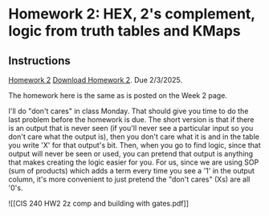 
# Homework 2: HEX, 2's complement, logic from truth tables and KMaps

## Instructions

[Homework 2](https://cuesta.instructure.com/courses/42443/files/8983716?wrap=1 "CIS 240 HW2 2z comp and building with gates.pdf") [Download Homework 2](https://cuesta.instructure.com/courses/42443/files/8983716/download?download_frd=1). Due 2/3/2025.

The homework here is the same as is posted on the Week 2 page.

I'll do "don't cares" in class Monday. That should give you time to do the last problem before the homework is due. The short version is that if there is an output that is never seen (if you'll never see a particular input so you don't care what the output is), then you don't care what it is and in the table you write 'X' for that output's bit. Then, when you go to find logic, since that output will never be seen or used, you can pretend that output is anything that makes creating the logic easier for you. For us, since we are using SOP (sum of products) which adds a term every time you see a '1' in the output column, it's more convenient to just pretend the "don't cares" (Xs) are all '0's.

![[CIS 240 HW2 2z comp and building with gates.pdf]]